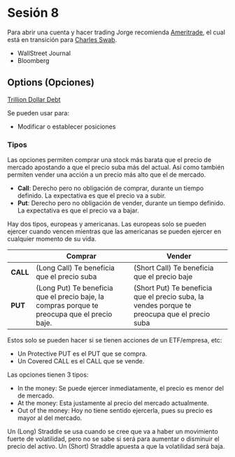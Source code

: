 # Sesión 8
Para abrir una cuenta y hacer trading Jorge recomienda [Ameritrade](https://www.tdameritrade.com/), el cual está en transición para [Charles Swab](https://international.schwab.com/).

* WallStreet Journal
* Bloomberg

## Options (Opciones)
[Trillion Dollar Debt](https://watchdocumentaries.com/trillion-dollar-bet/)

Se pueden usar para:
* Modificar o establecer posiciones

### Tipos
Las opciones permiten comprar una stock más barata que el precio de mercado apostando a que el precio suba más del actual. Así como también permiten vender una acción a un precio más alto que el de mercado.

* **Call**: Derecho pero no obligación de comprar, durante un tiempo definido. La expectativa es que el precio va a subir.
* **Put**: Derecho pero no obligación de vender, durante un tiempo definido. La expectativa es que el precio va a bajar.

Hay dos tipos, europeas y americanas. Las europeas solo se pueden ejercer cuando vencen mientras que las americanas se pueden ejercer en cualquier momento de su vida.

||Comprar|Vender|
|---|---|---|
|**CALL**|(Long Call) Te beneficia que el precio suba|(Short Call) Te beneficia que el precio baje|
|**PUT**|(Long Put) Te beneficia que el precio baje, la compras porque te preocupa que el precio baje.|(Short Put) Te beneficia que el precio suba, la vendes porque te preocupa que el precio suba|

Estos solo se pueden hacer si se tienen acciones de un ETF/empresa, etc:
* Un Protective PUT es el PUT que se compra.
* Un Covered CALL es el CALL que se vende.

Las opciones tienen 3 tipos:
* In the money: Se puede ejercer inmediatamente, el precio es menor del de mercado.
* At the money: Esta justamente al precio del mercado actualmente.
* Out of the money: Hoy no tiene sentido ejercerla, pues su precio es mayor al del mercado.

Un (Long) Straddle se usa cuando se cree que va a haber un movimiento fuerte de volatilidad, pero no se sabe si será para aumentar o disminuir el precio del activo. Un (Short) Straddle apuesta a que la volatilidad será baja.
